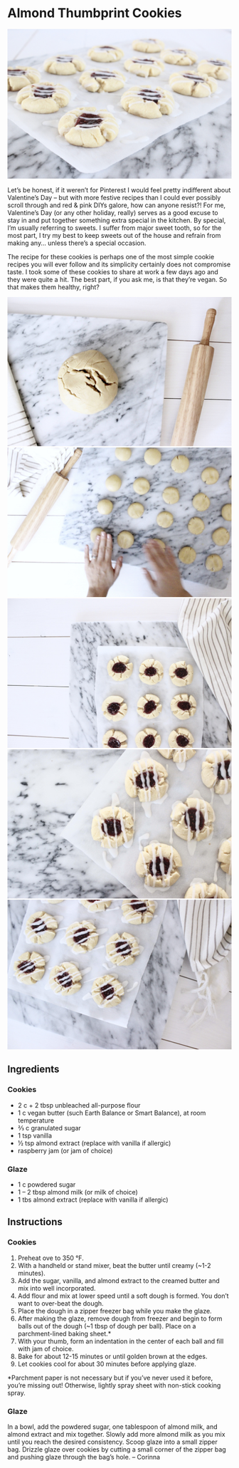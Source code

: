 
# Almond Thumbprint Cookies

![](./AlmondThumbprint1.jpg)

Let’s be honest, if it weren’t for Pinterest I would feel pretty indifferent about Valentine’s Day – but with more festive recipes than I could ever possibly scroll through and red & pink DIYs galore, how can anyone resist?! For me, Valentine’s Day (or any other holiday, really) serves as a good excuse to stay in and put together something extra special in the kitchen. By special, I’m usually referring to sweets. I suffer from major sweet tooth, so for the most part, I try my best to keep sweets out of the house and refrain from making any… unless there’s a special occasion.

The recipe for these cookies is perhaps one of the most simple cookie recipes you will ever follow and its simplicity certainly does not compromise taste. I took some of these cookies to share at work a few days ago and they were quite a hit. The best part, if you ask me, is that they’re vegan. So that makes them healthy, right?

![](./AlmondThumbprint2.jpg)
![](./AlmondThumbprint3.jpg)
![](./AlmondThumbprint4.jpg)
![](./AlmondThumbprint5.jpg)
![](./AlmondThumbprint6.jpg)

## Ingredients

### Cookies

- 2 c + 2 tbsp unbleached all-purpose flour
- 1 c vegan butter (such Earth Balance or Smart Balance), at room temperature
- ⅔ c granulated sugar
- 1 tsp vanilla
- ½ tsp almond extract (replace with vanilla if allergic)
- raspberry jam (or jam of choice)

### Glaze

- 1 c powdered sugar
- 1 – 2 tbsp almond milk (or milk of choice)
- 1 tbs almond extract (replace with vanilla if allergic)


## Instructions 

### Cookies

1. Preheat ove to 350 °F.
2. With a handheld or stand mixer, beat the butter until creamy (~1-2 minutes).
3. Add the sugar, vanilla, and almond extract to the creamed butter and mix into well incorporated.
4. Add flour and mix at lower speed until a soft dough is formed. You don’t want to over-beat the dough.
5. Place the dough in a zipper freezer bag while you make the glaze.
6. After making the glaze, remove dough from freezer and begin to form balls out of the dough (~1 tbsp of dough per ball). Place on a parchment-lined baking sheet.*
7. With your thumb, form an indentation in the center of each ball and fill with jam of choice.
8. Bake for about 12-15 minutes or until golden brown at the edges.
9. Let cookies cool for about 30 minutes before applying glaze.

*Parchment paper is not necessary but if you’ve never used it before, you’re missing out! Otherwise, lightly spray sheet with non-stick cooking spray.

### Glaze

In a bowl, add the powdered sugar, one tablespoon of almond milk, and almond extract and mix together. Slowly add more almond milk as you mix until you reach the desired consistency.
Scoop glaze into a small zipper bag. Drizzle glaze over cookies by cutting a small corner of the zipper bag and pushing glaze through the bag’s hole.
– Corinna